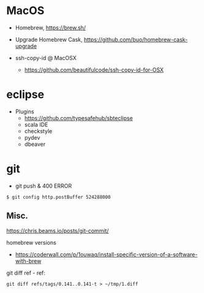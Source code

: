 # MacOS
* Homebrew, https://brew.sh/
* Upgrade Homebrew Cask, https://github.com/buo/homebrew-cask-upgrade

* ssh-copy-id @ MacOSX
  - https://github.com/beautifulcode/ssh-copy-id-for-OSX

# eclipse
* Plugins
  * https://github.com/typesafehub/sbteclipse
  * scala IDE
  * checkstyle
  * pydev
  * dbeaver 

# git
* git push & 400 ERROR
```
$ git config http.postBuffer 524288000
```

## Misc.

https://chris.beams.io/posts/git-commit/

homebrew versions
- https://coderwall.com/p/1ouwaq/install-specific-version-of-a-software-with-brew



git diff ref - ref:
```
git diff refs/tags/0.141..0.141-t > ~/tmp/1.diff
```